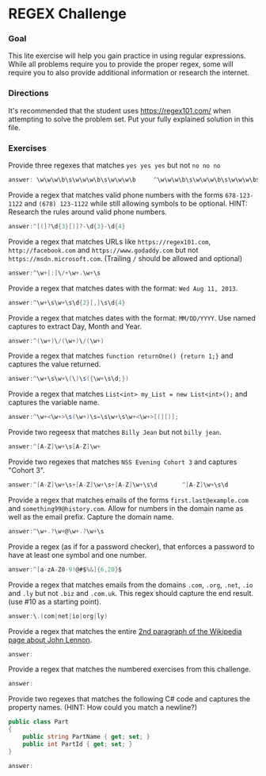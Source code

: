 # REGEX Challenge

### Goal

This lite exercise will help you gain practice in using regular expressions. While all problems require you to provide the proper regex, some will require you to also provide additional information or research the internet.

### Directions

It's recommended that the student uses https://regex101.com/ when attempting to solve the problem set. Put your fully explained solution in this file. 

### Exercises

Provide three regexes that matches `yes yes yes` but not `no no no`

```c#
answer: \w\w\w\b\s\w\w\w\b\s\w\w\w\b     ^\w\w\w\b\s\w\w\w\b\s\w\w\w\b$       ^\w\w\w\s\w\w\w\s\w\w\w$

```

Provide a regex that matches valid phone numbers with the forms `678-123-1122` and `(678) 123-1122` while still allowing symbols to be optional. HINT: Research the rules around valid phone numbers.

```c#
answer:^[(]?\d{3}[)]?-\d{3}-\d{4}

```

Provide a regex that matches URLs like `https://regex101.com`, `http://facebook.com` and `https://www.godaddy.com` but not `https://msdn.microsoft.com`. (Trailing `/` should be allowed and optional)

```c#
answer:^\w+[:]\/+\w+.\w+\s

```

Provide a regex that matches dates with the format: `Wed Aug 11, 2013`.

```c#
answer:^\w+\s\w+\s\d{2}[,]\s\d{4}

```

Provide a regex that matches dates with the format: `MM/DD/YYYY`. Use named captures to extract Day, Month and Year.

```c#
answer:^(\w+)\/(\w+)\/(\w+)

```

Provide a regex that matches `function returnOne() {return 1;}` and captures the value returned.

```c#
answer:^\w+\s\w+\(\)\s({\w+\s\d;})

```

Provide a regex that matches `List<int> my_List = new List<int>();` and captures the variable name.

```c#
answer:^\w+<\w+>\s(\w+)\s=\s\w+\s\w+<\w+>[(][)];

```

Provide two regeesx that matches `Billy Jean` but not `billy jean`.

```c#
answer:^[A-Z]\w+\s[A-Z]\w+

```

Provide two regexes that matches `NSS Evening Cohort 3` and captures "Cohort 3".

```c#
answer:^[A-Z]\w+\s+[A-Z]\w+\s+[A-Z]\w+\s\d       ^[A-Z]\w+\s\d

```

Provide a regex that matches emails of the forms `first.last@example.com` and `something99@history.com`. Allow for numbers in the domain name as well as the email prefix. Capture the domain name.

```c#
answer:^\w+.?\w+@\w+.?\w+\s

```

Provide a regex (as if for a password checker), that enforces a password to have at least one symbol and one number.

```c#
answer:^[a-zA-Z0-9!@#$%&]{6,20}$

```

Provide a regex that matches emails from the domains `.com`, `.org`, `.net`, `.io` and `.ly` but not `.biz` and `.com.uk`. This regex should capture the end result. (use #10 as a starting point).

```c#
answer:\.(com|net|io|org|ly)

```

Provide a regex that matches the entire [2nd paragraph of the Wikipedia page about John Lennon](https://en.wikipedia.org/wiki/John_Lennon).

```c#
answer:

```

Provide a regex that matches the numbered exercises from this challenge.

```c#
answer:

```

Provide two regexes that matches the following C# code and captures the property names. (HINT: How could you match a newline?)

```c#
public class Part
{
    public string PartName { get; set; }
    public int PartId { get; set; }
}
```

```c#
answer:

```
